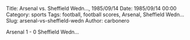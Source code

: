 Title: Arsenal vs. Sheffield Wedn…, 1985/09/14
Date: 1985/09/14 00:00
Category: sports
Tags: football, football scores, Arsenal, Sheffield Wedn…
Slug: arsenal-vs-sheffield-wedn
Author: carbonero


Arsenal 1 - 0 Sheffield Wedn…
